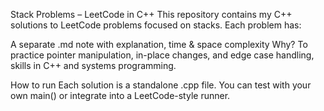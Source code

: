 Stack Problems – LeetCode in C++
This repository contains my C++ solutions to LeetCode problems focused on stacks.
Each problem has:

A separate .md note with explanation, time & space complexity
Why?
To practice pointer manipulation, in-place changes, and edge case handling, skills in C++ and systems programming.

How to run
Each solution is a standalone .cpp file.
You can test with your own main() or integrate into a LeetCode-style runner.

